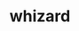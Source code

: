 ---
title: "whizard"
layout: cache
categories: [package, develop]
meta: {"compilers": ["gcc@=11.4.0"], "num_specs": 20, "num_specs_by_stack": {"hep": 20, "root": 20}, "oss": ["ubuntu22.04"], "platforms": ["linux"], "stacks": ["hep", "root"], "targets": ["x86_64_v3"], "versions": ["3.1.4"]}
spec_details: [{"compiler": "gcc@=11.4.0", "hash": "3gthdkd2mc74bvzj724l6kgljp2pr2fa", "os": "ubuntu22.04", "platform": "linux", "size": "-", "stacks": ["hep", "root"], "target": "x86_64_v3", "variants": ["build_system=autotools", "+fastjet", "+gosam", "hepmc=3", "~latex", "+lcio", "+lhapdf", "+openloops", "+openmp", "patches=c3258eb", "+pythia8"], "versions": ["3.1.4"]}, {"compiler": "gcc@=11.4.0", "hash": "4jiiz73hixzkgx3mb6icq7qm5hnre2an", "os": "ubuntu22.04", "platform": "linux", "size": "-", "stacks": ["hep", "root"], "target": "x86_64_v3", "variants": ["build_system=autotools", "+fastjet", "+gosam", "hepmc=3", "~latex", "+lcio", "+lhapdf", "+openloops", "+openmp", "patches=c3258eb", "+pythia8"], "versions": ["3.1.4"]}, {"compiler": "gcc@=11.4.0", "hash": "bdmi545qpoqvaxy5flpkennhakhjcgmi", "os": "ubuntu22.04", "platform": "linux", "size": "-", "stacks": ["hep", "root"], "target": "x86_64_v3", "variants": ["build_system=autotools", "+fastjet", "+gosam", "hepmc=3", "~latex", "+lcio", "+lhapdf", "+openloops", "+openmp", "patches=c3258eb", "+pythia8"], "versions": ["3.1.4"]}, {"compiler": "gcc@=11.4.0", "hash": "brtizdgdj7i64mjur7rut2tklsoi6l7j", "os": "ubuntu22.04", "platform": "linux", "size": "-", "stacks": ["hep", "root"], "target": "x86_64_v3", "variants": ["build_system=autotools", "+fastjet", "+gosam", "hepmc=3", "~latex", "+lcio", "+lhapdf", "+openloops", "+openmp", "patches=c3258eb", "+pythia8"], "versions": ["3.1.4"]}, {"compiler": "gcc@=11.4.0", "hash": "dbjxgkxsi36pg2j4ypxnhlwqgxlsd3j2", "os": "ubuntu22.04", "platform": "linux", "size": "-", "stacks": ["hep", "root"], "target": "x86_64_v3", "variants": ["build_system=autotools", "+fastjet", "+gosam", "hepmc=3", "~latex", "+lcio", "+lhapdf", "+openloops", "+openmp", "patches=c3258eb", "+pythia8"], "versions": ["3.1.4"]}, {"compiler": "gcc@=11.4.0", "hash": "ddt4mj47iyzisj33acdwqbszsrgse5ik", "os": "ubuntu22.04", "platform": "linux", "size": "-", "stacks": ["hep", "root"], "target": "x86_64_v3", "variants": ["build_system=autotools", "+fastjet", "+gosam", "hepmc=3", "~latex", "+lcio", "+lhapdf", "+openloops", "+openmp", "patches=c3258eb", "+pythia8"], "versions": ["3.1.4"]}, {"compiler": "gcc@=11.4.0", "hash": "g6gpiwdfprfh7f4l22dzcizoocizyds7", "os": "ubuntu22.04", "platform": "linux", "size": "-", "stacks": ["hep", "root"], "target": "x86_64_v3", "variants": ["build_system=autotools", "+fastjet", "+gosam", "hepmc=3", "~latex", "+lcio", "+lhapdf", "+openloops", "+openmp", "patches=c3258eb", "+pythia8"], "versions": ["3.1.4"]}, {"compiler": "gcc@=11.4.0", "hash": "jgambmp7g7iygj4pks36htj6aoct7xg5", "os": "ubuntu22.04", "platform": "linux", "size": "-", "stacks": ["hep", "root"], "target": "x86_64_v3", "variants": ["build_system=autotools", "+fastjet", "+gosam", "hepmc=3", "~latex", "+lcio", "+lhapdf", "+openloops", "+openmp", "patches=c3258eb", "+pythia8"], "versions": ["3.1.4"]}, {"compiler": "gcc@=11.4.0", "hash": "ji6elhjcfti75qrd4mo4x6grqvnreqvz", "os": "ubuntu22.04", "platform": "linux", "size": "-", "stacks": ["hep", "root"], "target": "x86_64_v3", "variants": ["build_system=autotools", "+fastjet", "+gosam", "hepmc=3", "~latex", "+lcio", "+lhapdf", "+openloops", "+openmp", "patches=c3258eb", "+pythia8"], "versions": ["3.1.4"]}, {"compiler": "gcc@=11.4.0", "hash": "kgaik72tj2dxmft2dfyz5ndbfugpq244", "os": "ubuntu22.04", "platform": "linux", "size": "-", "stacks": ["hep", "root"], "target": "x86_64_v3", "variants": ["build_system=autotools", "+fastjet", "+gosam", "hepmc=3", "~latex", "+lcio", "+lhapdf", "+openloops", "+openmp", "patches=c3258eb", "+pythia8"], "versions": ["3.1.4"]}, {"compiler": "gcc@=11.4.0", "hash": "klta7udk5ci3yfkpirhfwf6bc2wanqgu", "os": "ubuntu22.04", "platform": "linux", "size": "-", "stacks": ["hep", "root"], "target": "x86_64_v3", "variants": ["build_system=autotools", "+fastjet", "+gosam", "hepmc=3", "~latex", "+lcio", "+lhapdf", "+openloops", "+openmp", "patches=c3258eb", "+pythia8"], "versions": ["3.1.4"]}, {"compiler": "gcc@=11.4.0", "hash": "loqbykq7vpojvgmbbcplfj3ujnxdzdko", "os": "ubuntu22.04", "platform": "linux", "size": "-", "stacks": ["hep", "root"], "target": "x86_64_v3", "variants": ["build_system=autotools", "+fastjet", "+gosam", "hepmc=3", "~latex", "+lcio", "+lhapdf", "+openloops", "+openmp", "patches=c3258eb", "+pythia8"], "versions": ["3.1.4"]}, {"compiler": "gcc@=11.4.0", "hash": "lx7ivnk2iczde45kaulhfglmgmdgfwfo", "os": "ubuntu22.04", "platform": "linux", "size": "-", "stacks": ["hep", "root"], "target": "x86_64_v3", "variants": ["build_system=autotools", "+fastjet", "+gosam", "hepmc=3", "~latex", "+lcio", "+lhapdf", "+openloops", "+openmp", "patches=c3258eb", "+pythia8"], "versions": ["3.1.4"]}, {"compiler": "gcc@=11.4.0", "hash": "mpuevesnprsnqqxyc5wrs5tvks4e7jzu", "os": "ubuntu22.04", "platform": "linux", "size": "-", "stacks": ["hep", "root"], "target": "x86_64_v3", "variants": ["build_system=autotools", "+fastjet", "+gosam", "hepmc=3", "~latex", "+lcio", "+lhapdf", "+openloops", "+openmp", "patches=c3258eb", "+pythia8"], "versions": ["3.1.4"]}, {"compiler": "gcc@=11.4.0", "hash": "owzm25nkx2vvx7yyjyw2g2wu37nerv6j", "os": "ubuntu22.04", "platform": "linux", "size": "-", "stacks": ["hep", "root"], "target": "x86_64_v3", "variants": ["build_system=autotools", "+fastjet", "+gosam", "hepmc=3", "~latex", "+lcio", "+lhapdf", "+openloops", "+openmp", "patches=c3258eb", "+pythia8"], "versions": ["3.1.4"]}, {"compiler": "gcc@=11.4.0", "hash": "q7h3nn7y6hecu7l2davl6pw67luwjlbk", "os": "ubuntu22.04", "platform": "linux", "size": "-", "stacks": ["hep", "root"], "target": "x86_64_v3", "variants": ["build_system=autotools", "+fastjet", "+gosam", "hepmc=3", "~latex", "+lcio", "+lhapdf", "+openloops", "+openmp", "patches=c3258eb", "+pythia8"], "versions": ["3.1.4"]}, {"compiler": "gcc@=11.4.0", "hash": "r3ae6pswk54u2ycsyvmlufan4u3ncpch", "os": "ubuntu22.04", "platform": "linux", "size": "-", "stacks": ["hep", "root"], "target": "x86_64_v3", "variants": ["build_system=autotools", "+fastjet", "+gosam", "hepmc=3", "~latex", "+lcio", "+lhapdf", "+openloops", "+openmp", "patches=c3258eb", "+pythia8"], "versions": ["3.1.4"]}, {"compiler": "gcc@=11.4.0", "hash": "unipa7b2pyaclusma4h7mfopo3h3hwdg", "os": "ubuntu22.04", "platform": "linux", "size": "-", "stacks": ["hep", "root"], "target": "x86_64_v3", "variants": ["build_system=autotools", "+fastjet", "+gosam", "hepmc=3", "~latex", "+lcio", "+lhapdf", "+openloops", "+openmp", "patches=c3258eb", "+pythia8"], "versions": ["3.1.4"]}, {"compiler": "gcc@=11.4.0", "hash": "x6l6yc7lad6l7jqnmq7vh3dwbicizgdt", "os": "ubuntu22.04", "platform": "linux", "size": "-", "stacks": ["hep", "root"], "target": "x86_64_v3", "variants": ["build_system=autotools", "+fastjet", "+gosam", "hepmc=3", "~latex", "+lcio", "+lhapdf", "+openloops", "+openmp", "patches=c3258eb", "+pythia8"], "versions": ["3.1.4"]}, {"compiler": "gcc@=11.4.0", "hash": "y4h4fm6nj6m4zev6qhble6qrfzzne4o2", "os": "ubuntu22.04", "platform": "linux", "size": "-", "stacks": ["hep", "root"], "target": "x86_64_v3", "variants": ["build_system=autotools", "+fastjet", "+gosam", "hepmc=3", "~latex", "+lcio", "+lhapdf", "+openloops", "+openmp", "patches=c3258eb", "+pythia8"], "versions": ["3.1.4"]}]
---